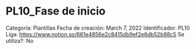 # PL10_Fase de inicio

Categoría: Plantillas
Fecha de creación: March 7, 2022
Identificador: PL10
Liga: https://www.notion.so/661e4856e2c8415db9ef2e6db52b98c5
Se utiliza?: No